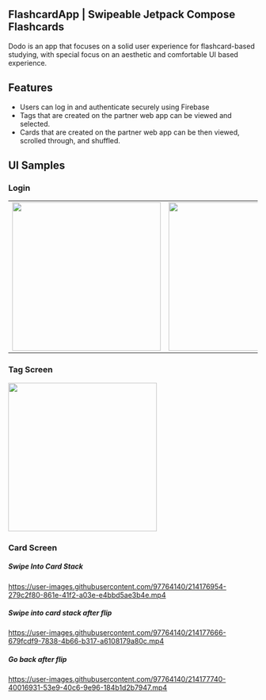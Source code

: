 ## FlashcardApp | Swipeable Jetpack Compose Flashcards
Dodo is an app that focuses on a solid user experience for flashcard-based studying, with special focus on an aesthetic and comfortable UI based experience.

## Features
* Users can log in and authenticate securely using Firebase
* Tags that are created on the partner web app can be viewed and selected. 
* Cards that are created on the partner web app can be then viewed, scrolled through, and shuffled. 

## UI Samples
### Login
<table>
   <tr>
      <td>
         <img src="https://user-images.githubusercontent.com/97764140/214176737-e12db9e2-db3d-4983-a0fd-5f05bdf0dabb.png" width="300">
      </td>
      <td>
         <img src="https://user-images.githubusercontent.com/97764140/214176768-22a33f31-c8da-4936-9ef3-78ac0dff37e4.png" width="300">
      </td>
   </tr>
</table>


### Tag Screen
<img src="https://user-images.githubusercontent.com/97764140/214177478-355bf3fa-9af0-422d-8be5-b7d583ae9d79.png" width="300">

### Card Screen
##### Swipe Into Card Stack
https://user-images.githubusercontent.com/97764140/214176954-279c2f80-861e-41f2-a03e-e4bbd5ae3b4e.mp4

##### Swipe into card stack after flip
https://user-images.githubusercontent.com/97764140/214177666-679fcdf9-7838-4b66-b317-a6108179a80c.mp4

##### Go back after flip
https://user-images.githubusercontent.com/97764140/214177740-40016931-53e9-40c6-9e96-184b1d2b7947.mp4
